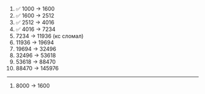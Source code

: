 1. ✅ 1000 ->  1600
2. ✅ 1600 -> 2512
3. ✅ 2512 -> 4016
4. ✅ 4016 -> 7234
5. 7234 -> 11936 (кс сломал)
6. 11936 -> 19694
7. 19694 -> 32496
8. 32496 -> 53618
9. 53618 -> 88470
10. 88470 -> 145976

---
1.  8000 ->  1600